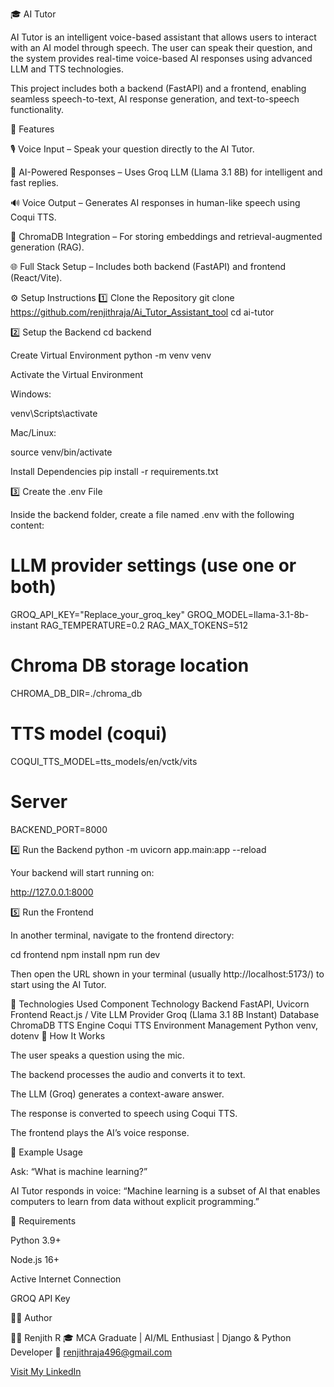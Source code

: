 🎓 AI Tutor

AI Tutor is an intelligent voice-based assistant that allows users to interact with an AI model through speech. The user can speak their question, and the system provides real-time voice-based AI responses using advanced LLM and TTS technologies.

This project includes both a backend (FastAPI) and a frontend, enabling seamless speech-to-text, AI response generation, and text-to-speech functionality.

🚀 Features

🎙️ Voice Input – Speak your question directly to the AI Tutor.

🧠 AI-Powered Responses – Uses Groq LLM (Llama 3.1 8B) for intelligent and fast replies.

🔊 Voice Output – Generates AI responses in human-like speech using Coqui TTS.

💾 ChromaDB Integration – For storing embeddings and retrieval-augmented generation (RAG).

🌐 Full Stack Setup – Includes both backend (FastAPI) and frontend (React/Vite).


⚙️ Setup Instructions
1️⃣ Clone the Repository
git clone https://github.com/renjithraja/Ai_Tutor_Assistant_tool
cd ai-tutor

2️⃣ Setup the Backend
cd backend

Create Virtual Environment
python -m venv venv

Activate the Virtual Environment

Windows:

venv\Scripts\activate


Mac/Linux:

source venv/bin/activate

Install Dependencies
pip install -r requirements.txt

3️⃣ Create the .env File

Inside the backend folder, create a file named .env with the following content:

# LLM provider settings (use one or both)
GROQ_API_KEY="Replace_your_groq_key"
GROQ_MODEL=llama-3.1-8b-instant
RAG_TEMPERATURE=0.2
RAG_MAX_TOKENS=512

# Chroma DB storage location
CHROMA_DB_DIR=./chroma_db

# TTS model (coqui)
COQUI_TTS_MODEL=tts_models/en/vctk/vits

# Server
BACKEND_PORT=8000

4️⃣ Run the Backend
python -m uvicorn app.main:app --reload


Your backend will start running on:

http://127.0.0.1:8000

5️⃣ Run the Frontend

In another terminal, navigate to the frontend directory:

cd frontend
npm install
npm run dev


Then open the URL shown in your terminal (usually http://localhost:5173/) to start using the AI Tutor.

🧠 Technologies Used
Component	Technology
Backend	FastAPI, Uvicorn
Frontend	React.js / Vite
LLM Provider	Groq (Llama 3.1 8B Instant)
Database	ChromaDB
TTS Engine	Coqui TTS
Environment Management	Python venv, dotenv
🎯 How It Works

The user speaks a question using the mic.

The backend processes the audio and converts it to text.

The LLM (Groq) generates a context-aware answer.

The response is converted to speech using Coqui TTS.

The frontend plays the AI’s voice response.

📢 Example Usage

Ask: “What is machine learning?”

AI Tutor responds in voice: “Machine learning is a subset of AI that enables computers to learn from data without explicit programming.”

🧰 Requirements

Python 3.9+

Node.js 16+

Active Internet Connection

GROQ API Key

🧑‍💻 Author

👨‍💻 Renjith R
🎓 MCA Graduate | AI/ML Enthusiast | Django & Python Developer
📧 renjithraja496@gmail.com

[Visit My LinkedIn](https://www.linkedin.com/in/renjith-r)

